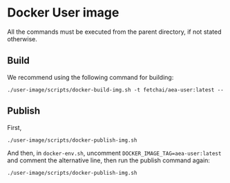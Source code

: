 # Docker User image

All the commands must be executed from the parent directory, if not stated otherwise.

## Build

We recommend using the following command for building:

    ./user-image/scripts/docker-build-img.sh -t fetchai/aea-user:latest --

## Publish

First,

    ./user-image/scripts/docker-publish-img.sh

And then, in `docker-env.sh`, uncomment `DOCKER_IMAGE_TAG=aea-user:latest` and comment the alternative line, then run the publish command again: 

    ./user-image/scripts/docker-publish-img.sh
